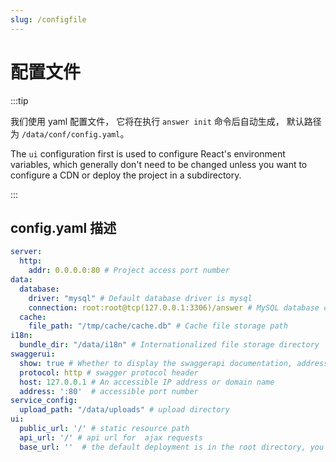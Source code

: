 ```yaml
---
slug: /configfile
---
```


# 配置文件

:::tip

我们使用 yaml 配置文件， 它将在执行 `answer init` 命令后自动生成， 默认路径为 `/data/conf/config.yaml`。

The `ui` configuration first is used to configure React's environment variables, which generally don't need to be changed unless you want to configure a CDN or deploy the project in a subdirectory.

:::

## config.yaml 描述

```yaml title="/data/conf/config.yaml"
server:
  http:
    addr: 0.0.0.0:80 # Project access port number
data:
  database:
    driver: "mysql" # Default database driver is mysql
    connection: root:root@tcp(127.0.0.1:3306)/answer # MySQL database connection address
  cache:
    file_path: "/tmp/cache/cache.db" # Cache file storage path
i18n:
  bundle_dir: "/data/i18n" # Internationalized file storage directory
swaggerui:
  show: true # Whether to display the swaggerapi documentation, address /swagger/index.html
  protocol: http # swagger protocol header
  host: 127.0.0.1 # An accessible IP address or domain name
  address: ':80'  # accessible port number
service_config:
  upload_path: "/data/uploads" # upload directory
ui:
  public_url: '/' # static resource path
  api_url: '/' # api url for  ajax requests
  base_url: ''  # the default deployment is in the root directory, you need to change this value when deploying in a subdirectory
```
